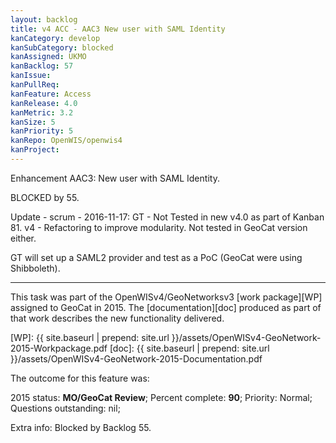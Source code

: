 ```yaml
---
layout: backlog
title: v4 ACC - AAC3 New user with SAML Identity
kanCategory: develop
kanSubCategory: blocked
kanAssigned: UKMO
kanBacklog: 57
kanIssue:
kanPullReq:
kanFeature: Access
kanRelease: 4.0
kanMetric: 3.2
kanSize: 5
kanPriority: 5
kanRepo: OpenWIS/openwis4
kanProject:
---
```

Enhancement AAC3: New user with SAML Identity.

BLOCKED by 55.

Update - scrum - 2016-11-17: GT - Not Tested in new v4.0 as part of Kanban 81. v4 - Refactoring to improve modularity.
Not tested in GeoCat version either.

GT will set up a SAML2 provider and test as a PoC (GeoCat were using Shibboleth).

---

This task was part of the OpenWISv4/GeoNetworksv3 [work package][WP] assigned to GeoCat in 2015.  The [documentation][doc] produced as part of that work describes the new functionality delivered.

[WP]: {{ site.baseurl | prepend: site.url }}/assets/OpenWISv4-GeoNetwork-2015-Workpackage.pdf
[doc]: {{ site.baseurl | prepend: site.url }}/assets/OpenWISv4-GeoNetwork-2015-Documentation.pdf

The outcome for this feature was:

2015 status: **MO/GeoCat Review**; Percent complete: **90**; Priority: Normal; Questions outstanding: nil;

Extra info: Blocked by Backlog 55.
